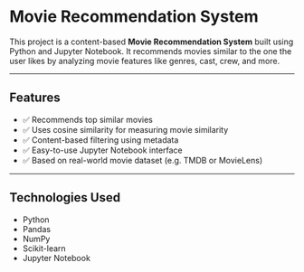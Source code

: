 #  Movie Recommendation System

This project is a content-based **Movie Recommendation System** built using Python and Jupyter Notebook. It recommends movies similar to the one the user likes by analyzing movie features like genres, cast, crew, and more.

---

##  Features

- ✅ Recommends top similar movies
- ✅ Uses cosine similarity for measuring movie similarity
- ✅ Content-based filtering using metadata
- ✅ Easy-to-use Jupyter Notebook interface
- ✅ Based on real-world movie dataset (e.g. TMDB or MovieLens)

---

##  Technologies Used

- Python
- Pandas
- NumPy
- Scikit-learn
- Jupyter Notebook


